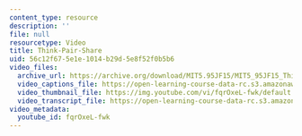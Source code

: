 ```yaml
---
content_type: resource
description: ''
file: null
resourcetype: Video
title: Think-Pair-Share
uid: 56c12f67-5e1e-1014-b29d-5e8f52f0b5b6
video_files:
  archive_url: https://archive.org/download/MIT5.95JF15/MIT5_95JF15_ThinkPairShare_300k.mp4
  video_captions_file: https://open-learning-course-data-rc.s3.amazonaws.com/5-95j-teaching-college-level-science-and-engineering-fall-2015/8aa8790546345a1d85b0f0e9a258d6d5_fqrOxeL-fwk.vtt
  video_thumbnail_file: https://img.youtube.com/vi/fqrOxeL-fwk/default.jpg
  video_transcript_file: https://open-learning-course-data-rc.s3.amazonaws.com/5-95j-teaching-college-level-science-and-engineering-fall-2015/3c580a8105624001904601475236f570_fqrOxeL-fwk.pdf
video_metadata:
  youtube_id: fqrOxeL-fwk
---
```

